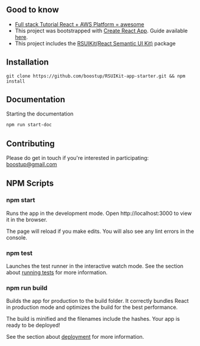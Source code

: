 

## Good to know
 - [Full stack Tutorial React + AWS Platform = awesome](https://serverless-stack.com/chapters/create-a-new-reactjs-app.html)
 - This project was bootstrapped with [Create React App](https://github.com/facebookincubator/create-react-app).  Guide available [here](https://github.com/facebookincubator/create-react-app/blob/master/packages/react-scripts/template/README.md).
 - This project includes the [RSUIKit(React Semantic UI Kit)](https://github.com/boostup/react-semantic-ui-kit) package

## Installation

```code
git clone https://github.com/boostup/RSUIKit-app-starter.git && npm install
```

## Documentation

Starting the documentation
```bash {cmd=true}
npm run start-doc
```


## Contributing

Please do get in touch if you're interested in participating: boostup@gmail.com

## NPM Scripts
### npm start

Runs the app in the development mode.
Open http://localhost:3000 to view it in the browser.

The page will reload if you make edits.
You will also see any lint errors in the console.  

### npm test

Launches the test runner in the interactive watch mode.
See the section about [running tests](https://github.com/facebookincubator/create-react-app/blob/master/packages/react-scripts/template/README.md#running-tests) for more information.

### npm run build

Builds the app for production to the build folder.
It correctly bundles React in production mode and optimizes the build for the best performance.

The build is minified and the filenames include the hashes.
Your app is ready to be deployed!

See the section about [deployment](https://github.com/facebookincubator/create-react-app/blob/master/packages/react-scripts/template/README.md#deployment) for more information.